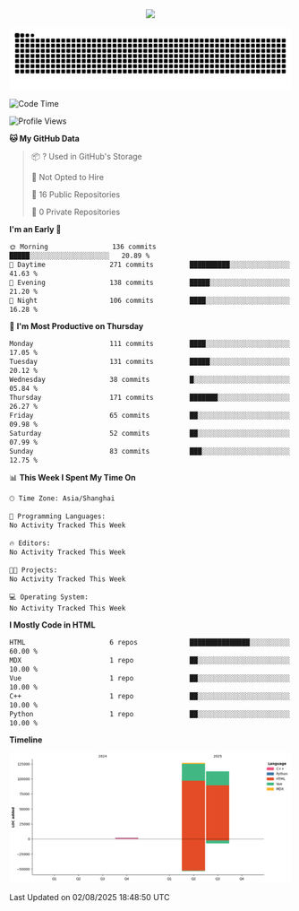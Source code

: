 <div id="header" align="center">
  <img src="https://media.giphy.com/media/du3J3cXyzhj75IOgvA/giphy.gif" width="120"/>
</div>



![](https://raw.githubusercontent.com/iocion/iocion/refs/heads/output/github-contribution-grid-snake.svg)


<!--START_SECTION:waka-->
![Code Time](http://img.shields.io/badge/Code%20Time-6%20hrs%2045%20mins-blue)

![Profile Views](http://img.shields.io/badge/Profile%20Views-0-blue)

**🐱 My GitHub Data** 

> 📦 ? Used in GitHub's Storage 
 > 
> 🚫 Not Opted to Hire
 > 
> 📜 16 Public Repositories 
 > 
> 🔑 0 Private Repositories 
 > 
**I'm an Early 🐤** 

```text
🌞 Morning                136 commits         █████░░░░░░░░░░░░░░░░░░░░   20.89 % 
🌆 Daytime                271 commits         ██████████░░░░░░░░░░░░░░░   41.63 % 
🌃 Evening                138 commits         █████░░░░░░░░░░░░░░░░░░░░   21.20 % 
🌙 Night                  106 commits         ████░░░░░░░░░░░░░░░░░░░░░   16.28 % 
```
📅 **I'm Most Productive on Thursday** 

```text
Monday                   111 commits         ████░░░░░░░░░░░░░░░░░░░░░   17.05 % 
Tuesday                  131 commits         █████░░░░░░░░░░░░░░░░░░░░   20.12 % 
Wednesday                38 commits          █░░░░░░░░░░░░░░░░░░░░░░░░   05.84 % 
Thursday                 171 commits         ███████░░░░░░░░░░░░░░░░░░   26.27 % 
Friday                   65 commits          ██░░░░░░░░░░░░░░░░░░░░░░░   09.98 % 
Saturday                 52 commits          ██░░░░░░░░░░░░░░░░░░░░░░░   07.99 % 
Sunday                   83 commits          ███░░░░░░░░░░░░░░░░░░░░░░   12.75 % 
```


📊 **This Week I Spent My Time On** 

```text
🕑︎ Time Zone: Asia/Shanghai

💬 Programming Languages: 
No Activity Tracked This Week

🔥 Editors: 
No Activity Tracked This Week

🐱‍💻 Projects: 
No Activity Tracked This Week

💻 Operating System: 
No Activity Tracked This Week
```

**I Mostly Code in HTML** 

```text
HTML                     6 repos             ███████████████░░░░░░░░░░   60.00 % 
MDX                      1 repo              ██░░░░░░░░░░░░░░░░░░░░░░░   10.00 % 
Vue                      1 repo              ██░░░░░░░░░░░░░░░░░░░░░░░   10.00 % 
C++                      1 repo              ██░░░░░░░░░░░░░░░░░░░░░░░   10.00 % 
Python                   1 repo              ██░░░░░░░░░░░░░░░░░░░░░░░   10.00 % 
```



**Timeline**

![Lines of Code chart](https://raw.githubusercontent.com/iocion/iocion/main/assets/bar_graph.png)


 Last Updated on 02/08/2025 18:48:50 UTC
<!--END_SECTION:waka-->
